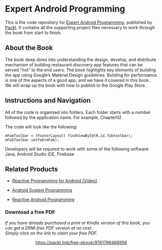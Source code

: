 


# Expert Android Programming
This is the code repository for [Expert Android Programming](https://www.packtpub.com/web-development/expert-android-programming?utm_source=github&utm_medium=repository&utm_campaign=9781786468956), published by [Packt](https://www.packtpub.com/?utm_source=github). It contains all the supporting project files necessary to work through the book from start to finish.
## About the Book
The book deep dives into understanding the design, develop, and distribute mechanism of building restaurant discovery app features that can be served "hot" to the end users. The book highlights key elements of building the app using Google’s Material Design guidelines. Building for performance is one of the aspects of a good app, and we have it covered in this book. We will wrap up the book with how to publish to the Google Play Store.
## Instructions and Navigation
All of the code is organized into folders. Each folder starts with a number followed by the application name. For example, Chapter02.



The code will look like the following:
```
mFabToolbar = (FooterLayout) findViewById(R.id.fabtoolbar); 
mFabToolbar.setFab(mFab); 
```

Developers will be required to work with some of the following software:
Java, Android Studio IDE, Firebase

## Related Products
* [Reactive Programming for Android [Video]](https://www.packtpub.com/application-development/reactive-programming-android-video?utm_source=github&utm_medium=repository&utm_campaign=9781788626422)

* [Android System Programming](https://www.packtpub.com/application-development/android-system-programming?utm_source=github&utm_medium=repository&utm_campaign=9781787125360)

* [Reactive Android Programming](https://www.packtpub.com/application-development/reactive-android-programming?utm_source=github&utm_medium=repository&utm_campaign=9781787289901)

### Download a free PDF

 <i>If you have already purchased a print or Kindle version of this book, you can get a DRM-free PDF version at no cost.<br>Simply click on the link to claim your free PDF.</i>
<p align="center"> <a href="https://packt.link/free-ebook/9781786468956">https://packt.link/free-ebook/9781786468956 </a> </p>